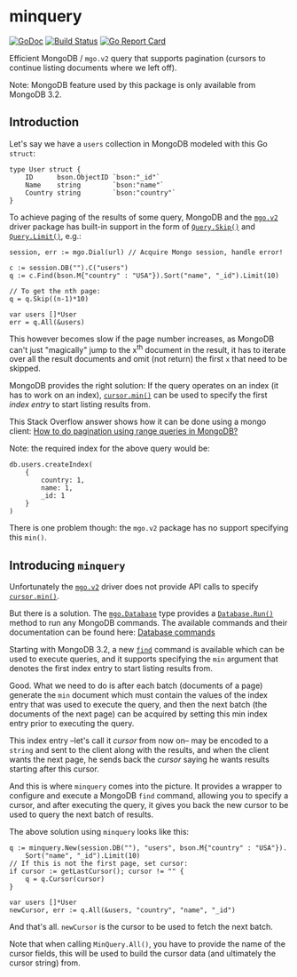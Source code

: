 # minquery

[![GoDoc](https://godoc.org/github.com/icza/minquery?status.svg)](https://godoc.org/github.com/icza/minquery) [![Build Status](https://travis-ci.org/icza/minquery.svg?branch=master)](https://travis-ci.org/icza/minquery) [![Go Report Card](https://goreportcard.com/badge/github.com/icza/minquery)](https://goreportcard.com/report/github.com/icza/minquery)

Efficient MongoDB / `mgo.v2` query that supports pagination (cursors to continue listing documents where we left off).

Note: MongoDB feature used by this package is only available from MongoDB 3.2.

## Introduction

Let's say we have a `users` collection in MongoDB modeled with this Go `struct`:

    type User struct {
        ID      bson.ObjectID `bson:"_id"`
        Name    string        `bson:"name"`
        Country string        `bson:"country"`
    }

To achieve paging of the results of some query, MongoDB and the [`mgo.v2`](https://godoc.org/gopkg.in/mgo.v2) driver package has built-in support in the form of [`Query.Skip()`](https://godoc.org/gopkg.in/mgo.v2#Query.Skip) and [`Query.Limit()`](https://godoc.org/gopkg.in/mgo.v2#Query.Limit), e.g.:

    session, err := mgo.Dial(url) // Acquire Mongo session, handle error!

    c := session.DB("").C("users")
    q := c.Find(bson.M{"country" : "USA"}).Sort("name", "_id").Limit(10)

    // To get the nth page:
    q = q.Skip((n-1)*10)

    var users []*User
    err = q.All(&users)

This however becomes slow if the page number increases, as MongoDB can't just "magically" jump to the x<sup>th</sup> document in the result, it has to iterate over all the result documents and omit (not return) the first `x` that need to be skipped.

MongoDB provides the right solution: If the query operates on an index (it has to work on an index), [`cursor.min()`](https://docs.mongodb.com/manual/reference/method/cursor.min/) can be used to specify the first _index entry_ to start listing results from.

This Stack Overflow answer shows how it can be done using a mongo client: [How to do pagination using range queries in MongoDB?](http://stackoverflow.com/questions/5525304/how-to-do-pagination-using-range-queries-in-mongodb/5526907#5526907)

Note: the required index for the above query would be:

    db.users.createIndex(
        {
            country: 1,
            name: 1,
            _id: 1
        }
    )

There is one problem though: the `mgo.v2` package has no support specifying this `min()`.

## Introducing `minquery`

Unfortunately the [`mgo.v2`](https://godoc.org/gopkg.in/mgo.v2) driver does not provide API calls to specify [`cursor.min()`](https://docs.mongodb.com/manual/reference/method/cursor.min/).

But there is a solution. The [`mgo.Database`](https://godoc.org/gopkg.in/mgo.v2#Database) type provides a [`Database.Run()`](https://godoc.org/gopkg.in/mgo.v2#Database.Run) method to run any MongoDB commands. The available commands and their documentation can be found here: [Database commands](https://docs.mongodb.com/manual/reference/command/)

Starting with MongoDB 3.2, a new [`find`](https://docs.mongodb.com/manual/reference/command/find/) command is available which can be used to execute queries, and it supports specifying the `min` argument that denotes the first index entry to start listing results from.

Good. What we need to do is after each batch (documents of a page) generate the `min` document which must contain the values of the index entry that was used to execute the query, and then the next batch (the documents of the next page) can be acquired by setting this min index entry prior to executing the query.

This index entry –let's call it _cursor_ from now on– may be encoded to a `string` and sent to the client along with the results, and when the client wants the next page, he sends back the _cursor_ saying he wants results starting after this cursor.

And this is where `minquery` comes into the picture. It provides a wrapper to configure and execute a MongoDB `find` command, allowing you to specify a cursor, and after executing the query, it gives you back the new cursor to be used to query the next batch of results.

The above solution using `minquery` looks like this:

    q := minquery.New(session.DB(""), "users", bson.M{"country" : "USA"}).
        Sort("name", "_id").Limit(10)
    // If this is not the first page, set cursor:
    if cursor := getLastCursor(); cursor != "" {
        q = q.Cursor(cursor)
    }

    var users []*User
    newCursor, err := q.All(&users, "country", "name", "_id")

And that's all. `newCursor` is the cursor to be used to fetch the next batch.

Note that when calling `MinQuery.All()`, you have to provide the name of the cursor fields, this will be used to build the cursor data (and ultimately the cursor string) from.
